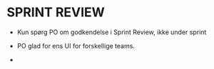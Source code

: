 # SPRINT REVIEW

 - Kun spørg PO om godkendelse i Sprint Review, ikke under sprint

  - PO glad for ens UI for forskellige teams.

  - 
